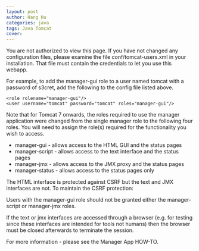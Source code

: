 ```yaml
---
layout: post
author: Hang Hu
categories: java
tags: Java Tomcat 
cover: 
---
```


You are not authorized to view this page. If you have not changed any configuration files, please examine the file conf/tomcat-users.xml in your installation. That file must contain the credentials to let you use this webapp.  

For example, to add the manager-gui role to a user named tomcat with a password of s3cret, add the following to the config file listed above.  
```
<role rolename="manager-gui"/>
<user username="tomcat" password="tomcat" roles="manager-gui"/>
```
Note that for Tomcat 7 onwards, the roles required to use the manager application were changed from the single manager role to the following four roles. You will need to assign the role(s) required for the functionality you wish to access.  
<ul>
<li>manager-gui - allows access to the HTML GUI and the status pages</li>
<li>manager-script - allows access to the text interface and the status pages</li>
<li>manager-jmx - allows access to the JMX proxy and the status pages</li>
<li>manager-status - allows access to the status pages only</li>
</ul>
The HTML interface is protected against CSRF but the text and JMX interfaces are not. To maintain the CSRF protection:

Users with the manager-gui role should not be granted either the manager-script or manager-jmx roles.  

If the text or jmx interfaces are accessed through a browser (e.g. for testing since these interfaces are intended for tools not humans) then the browser must be closed afterwards to terminate the session.  

For more information - please see the Manager App HOW-TO.  
